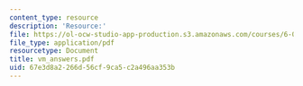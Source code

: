 ```yaml
---
content_type: resource
description: 'Resource:'
file: https://ol-ocw-studio-app-production.s3.amazonaws.com/courses/6-004-computation-structures-spring-2017/67e3d8a2266d56cf9ca5c2a496aa353b_vm_answers.pdf
file_type: application/pdf
resourcetype: Document
title: vm_answers.pdf
uid: 67e3d8a2-266d-56cf-9ca5-c2a496aa353b
---
```


